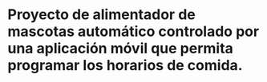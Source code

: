 #  Proyecto de alimentador de mascotas automático controlado por una aplicación móvil que permita programar los horarios de comida.
